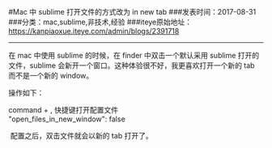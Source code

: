 #Mac 中 sublime 打开文件的方式改为 in new tab
###发表时间：2017-08-31
###分类：mac,sublime,非技术,经验
###iteye原始地址：<a href="https://kanpiaoxue.iteye.com/admin/blogs/2391718" target="_blank">https://kanpiaoxue.iteye.com/admin/blogs/2391718</a>

---

<div class="iteye-blog-content-contain" style="font-size: 14px;"> 
 <p>在 mac 中使用 sublime 的时候，在 finder 中双击一个默认采用 sublime 打开的文件，sublime 会新开一个窗口。这种体验很不好，我更喜欢打开一个新的 tab 而不是一个新的 window。</p> 
 <p>操作如下：</p> 
 <div class="quote_title">
  command + , 快捷键打开配置文件&nbsp;
 </div> 
 <div class="quote_div">
  "open_files_in_new_window": false
 </div> 
 <p>&nbsp;配置之后，双击文件就会以新的 tab 打开了。</p> 
 <p>&nbsp;</p> 
</div>